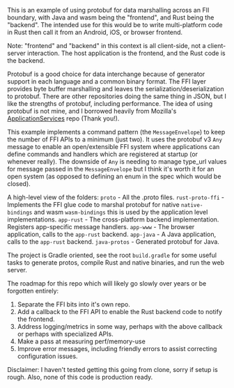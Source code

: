 
This is an example of using protobuf for data marshalling across an FII boundary, with Java and wasm being the "frontend", 
and Rust being the "backend". The intended use for this would be to write multi-platform code in Rust then call it from 
an Android, iOS, or browser frontend.

Note: "frontend" and "backend" in this context is all client-side, not a client-server interaction. The host application
is the frontend, and the Rust code is the backend.

Protobuf is a good choice for data interchange because of generator support in each language and a common binary format.
The FFI layer provides byte buffer marshalling and leaves the serialization/deserialization to protobuf. There are other
repositories doing the same thing in JSON, but I like the strengths of protobuf, including performance. The idea of using
protobuf is not mine, and I borrowed heavily from Mozilla's [ApplicationServices](https://github.com/mozilla/application-services) 
repo (Thank you!).

This example implements a command pattern (the `MessageEnvelope`) to keep the number of FFI APIs to a minimum (just two). 
It uses the protobuf v3 `Any` message to enable an open/extensible FFI system where applications can define commands and 
handlers which are registered at startup (or whenever really). The downside of `Any` is needing to manage type_url values
for message passed in the `MessageEnvelope` but I think it's worth it for an open system (as opposed to defining an enum
in the spec which would be closed).

A high-level view of the folders:
`proto` - All the .proto files.
`rust-proto-ffi` - Implements the FFI glue code to marshal protobuf for native `native-bindings` and wasm `wasm-bindings`
this is used by the application level implementations.
`app-rust` - The cross-platform backend implementation. Registers app-specific message handlers.
`app-www` - The browser application, calls to the `app-rust` backend.
`app-java` - A Java application, calls to the `app-rust` backend.
`java-protos` - Generated protobuf for Java.

The project is Gradle oriented, see the root `build.gradle` for some useful tasks to generate protos, compile Rust 
and native binaries, and run the web server.

The roadmap for this repo which will likely go slowly over years or be forgotten entirely:
1. Separate the FFI bits into it's own repo.
2. Add a callback to the FFI API to enable the Rust backend code to notify the frontend.
3. Address logging/metrics in some way, perhaps with the above callback or perhaps with specialized APIs.
4. Make a pass at measuring perf/memory-use
5. Improve error messages, including friendly errors to assist correcting configuration issues.

Disclaimer: I haven't tested getting this going from clone, sorry if setup is rough. Also, none of this code is 
production ready.